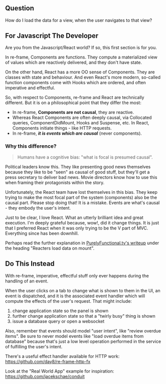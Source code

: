 
<!-- leave this H1 here. It stops mkdocs putting in a Title at the top.
     It needs to be at the top of the file otherwise it breaks the 
     table of contents on the right hand side. -->
#

## Question

How do I load the data for a view, when the user navigates to that view? 

## For Javascript The Developer

Are you from the Javascript/React world?  If so, this first section is for you.

In re-frame, Components are functions. They compute a materialized view of values which are reactively delivered,  and they don't have state.

On the other hand, React has a more OO sense of Components. They are classes with state and behaviour.  And even React's more modern, so-called function components come with Hooks which are ordered, and often imperative and effectful. 

So, with respect to Components, re-frame and React are technically different.  But it is on a philosophical point that they differ the most:

- In re-frame, **Components are not causal**, they are reactive. 
- Whereas React Components are often deeply causal, via Collocated queries, ComponentDidMount, Hooks and Suspense, etc.  In React, Components initiate things - like HTTP requests.  
- In re-frame, ***it is events which are causal*** (never components).

### Why this difference?

>  Humans have a cognitive bias: "what is focal is presumed causal".  

Political leaders know this. They like presenting good news themselves because they like to 
be "seen" as causal of good stuff, but they'll get a press secretary to deliver bad news.
Movie directors know how to use this when framing their protagonists within the story.

Unfortunately, the React team have lost themselves in this bias. They keep trying to make the
most focal part of the system (components) also be the causal part. Please stop doing that! It is a mistake. Events are what's causal - they embody the user's intent.

Just to be clear, I love React.  What an utterly brilliant idea and great execution.
I'm deeply grateful because, wow!, did it change things.
It is just that I preferred React when it was only trying to be the V part of MVC. Everything since has been downhill. 

Perhaps read the further explanation in [PurelyFunctional.tv's writeup](https://purelyfunctional.tv/article/react-vs-re-frame/) under the heading "Reacters load data on mount". 

## Do This Instead 

With re-frame, imperative, effectful stuff only ever happens during the handling of an event. 

When the user clicks on a tab to change what is shown 
to them in the UI, an event is dispatched, and it is 
the associated event handler which will compute the 
effects of the user's request. That might include:

  1. change application state so the panel is shown
  2. further change application state so that a "twirly busy" thing is shown
  3. issue a database query or open a websocket

Also, remember that events should model "user intent", like 
"review overdue items". Be sure to never model events like
"load overdue items from database" because that's just a
low level operation performed in the service of fulfilling
the user's intent.

There's a useful effect handler available for HTTP work:
<https://github.com/day8/re-frame-http-fx>

Look at the "Real World App" example for inspiration: 
<https://github.com/jacekschae/conduit>


